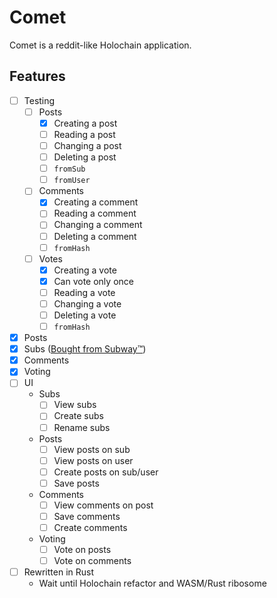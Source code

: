 # Comet
Comet is a reddit-like Holochain application.

## Features

- [ ] Testing
    - [ ] Posts
        - [x] Creating a post
        - [ ] Reading a post
        - [ ] Changing a post
        - [ ] Deleting a post
        - [ ] `fromSub`
        - [ ] `fromUser`
    - [ ] Comments
        - [x] Creating a comment
        - [ ] Reading a comment
        - [ ] Changing a comment
        - [ ] Deleting a comment
        - [ ] `fromHash`
    - [ ] Votes
        - [x] Creating a vote
        - [x] Can vote only once
        - [ ] Reading a vote
        - [ ] Changing a vote
        - [ ] Deleting a vote
        - [ ] `fromHash`
- [x] Posts
- [x] Subs ([Bought from Subway™](https://youtu.be/oQYwFND7rHE))
- [x] Comments
- [x] Voting
- [ ] UI
    - Subs
        - [ ] View subs
        - [ ] Create subs
        - [ ] Rename subs
    - Posts
        - [ ] View posts on sub
        - [ ] View posts on user
        - [ ] Create posts on sub/user
        - [ ] Save posts
    - Comments
        - [ ] View comments on post
        - [ ] Save comments
        - [ ] Create comments
    - Voting
        - [ ] Vote on posts
        - [ ] Vote on comments
- [ ] Rewritten in Rust
    - Wait until Holochain refactor and WASM/Rust ribosome